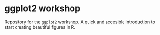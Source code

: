 # ggplot2 workshop

Repository for the `ggplot2` workshop. A quick and accesible introduction to start creating beautiful figures in R.
